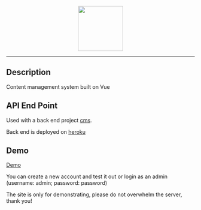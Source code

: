 <p align="center"><img src="https://github.com/senhungwong/easy-order/tree/master/src/assets/logo.png" height="120"></p>

---

## Description

Content management system built on Vue

## API End Point

Used with a back end project [cms](https://github.com/de2008de/cms-backend).

Back end is deployed on [heroku](https://cms-easyorder.herokuapp.com)

## Demo

[Demo](http://easyorder.senhung.net)

You can create a new account and test it out or login as an admin (username: admin; password: password)

The site is only for demonstrating, please do not overwhelm the server, thank you!
